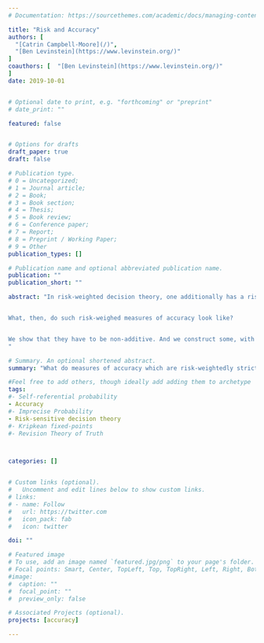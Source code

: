```yaml
---
# Documentation: https://sourcethemes.com/academic/docs/managing-content/

title: "Risk and Accuracy"
authors: [
  "[Catrin Campbell-Moore](/)",
  "[Ben Levinstein](https://www.levinstein.org/)"
]
coauthors: [  "[Ben Levinstein](https://www.levinstein.org/)"
]
date: 2019-10-01


# Optional date to print, e.g. "forthcoming" or "preprint"
# date_print: ""

featured: false


# Options for drafts
draft_paper: true
draft: false

# Publication type.
# 0 = Uncategorized;
# 1 = Journal article;
# 2 = Book;
# 3 = Book section;
# 4 = Thesis;
# 5 = Book review;
# 6 = Conference paper;
# 7 = Report;
# 8 = Preprint / Working Paper;
# 9 = Other
publication_types: []

# Publication name and optional abbreviated publication name.
publication: ""
publication_short: ""

abstract: "In risk-weighted decision theory, one additionally has a risk-profile which governs one's worst-case-scenario-style reasoning. Lara Buchak has recently promoted this as an account of rationality that goes beyond standard expected utility theory. We argue that what counts as an appropriate measure of accuracy for the risk-aware will differ from those for standard expected utility theory. In particular, the notion of strict propriety should be replaced by risk-weighed strict propriety.


What, then, do such risk-weighed measures of accuracy look like?


We show that they have to be non-additive. And we construct some, with which one can give a dominance argument for probabilism.
"

# Summary. An optional shortened abstract.
summary: "What do measures of accuracy which are risk-weightedly strictly-proper look like? Some results."

#Feel free to add others, though ideally add adding them to archetype
tags:
#- Self-referential probability
- Accuracy
#- Imprecise Probability
- Risk-sensitive decision theory
#- Kripkean fixed-points
#- Revision Theory of Truth



categories: []


# Custom links (optional).
#   Uncomment and edit lines below to show custom links.
# links:
# - name: Follow
#   url: https://twitter.com
#   icon_pack: fab
#   icon: twitter

doi: ""

# Featured image
# To use, add an image named `featured.jpg/png` to your page's folder.
# Focal points: Smart, Center, TopLeft, Top, TopRight, Left, Right, BottomLeft, Bottom, BottomRight.
#image:
#  caption: ""
#  focal_point: ""
#  preview_only: false

# Associated Projects (optional).
projects: [accuracy]

---
```

